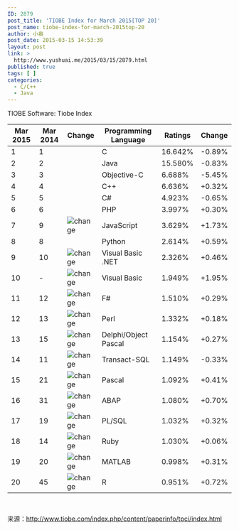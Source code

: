 ```yaml
---
ID: 2879
post_title: 'TIOBE Index for March 2015[TOP 20]'
post_name: tiobe-index-for-march-2015top-20
author: 小奥
post_date: 2015-03-15 14:53:39
layout: post
link: >
  http://www.yushuai.me/2015/03/15/2879.html
published: true
tags: [ ]
categories:
  - C/C++
  - Java
---
```

TIOBE Software: Tiobe Index<!--kb--> <!--base href="/"--> <!-- user_agent: Mozilla/5.0 (Windows NT 6.1; WOW64; Trident/7.0; rv:11.0) like Gecko LBBROWSER --> <!-- [if IE]>
	<link href="/css/ie.css" rel="stylesheet" type="text/css" media="all" /><![endif]--><script src="http://www.google-analytics.com/ga.js" async="" type="text/javascript"></script><script type="text/javascript">// <![CDATA[
urlPageName="tiobe_index";urlBase="/";
// ]]></script><script src="/lm.php?lm:1426402279" type="text/javascript"></script><script src="/js/tiobe.js?lm:1304342891" type="text/javascript"></script><script src="/js/siteStructure.js?lm:1422976519" type="text/javascript"></script><script src="/js/site.js?lm:1319703782" type="text/javascript"></script><script type="text/javascript">// <![CDATA[
var _gaq = _gaq || [];
          _gaq.push(['_setAccount', 'UA-18555865-1']);
          _gaq.push(['_trackPageview']);

          (function() {
            var ga = document.createElement('script'); ga.type = 'text/javascript'; ga.async = true;
            ga.src = ('https:' == document.location.protocol ? 'https://ssl' : 'http://www') + '.google-analytics.com/ga.js';
            var s = document.getElementsByTagName('script')[0]; s.parentNode.insertBefore(ga, s);
          })();

// ]]></script><script src="http://ajax.googleapis.com/ajax/libs/jquery/1.9.1/jquery.min.js"></script><script src="//netdna.bootstrapcdn.com/bootstrap/3.0.0/js/bootstrap.min.js"></script><script src="http://code.highcharts.com/highcharts.js"></script>
<div id="wrapper">
<div id="maincontent">
<table class="table table-striped table-top20">
<thead>
<tr>
<th>Mar 2015</th>
<th>Mar 2014</th>
<th>Change</th>
<th>Programming Language</th>
<th>Ratings</th>
<th>Change</th>
</tr>
</thead>
<tbody>
<tr>
<td>1</td>
<td>1</td>
<td></td>
<td>C</td>
<td>16.642%</td>
<td>-0.89%</td>
</tr>
<tr>
<td>2</td>
<td>2</td>
<td></td>
<td>Java</td>
<td>15.580%</td>
<td>-0.83%</td>
</tr>
<tr>
<td>3</td>
<td>3</td>
<td></td>
<td>Objective-C</td>
<td>6.688%</td>
<td>-5.45%</td>
</tr>
<tr>
<td>4</td>
<td>4</td>
<td></td>
<td>C++</td>
<td>6.636%</td>
<td>+0.32%</td>
</tr>
<tr>
<td>5</td>
<td>5</td>
<td></td>
<td>C#</td>
<td>4.923%</td>
<td>-0.65%</td>
</tr>
<tr>
<td>6</td>
<td>6</td>
<td></td>
<td>PHP</td>
<td>3.997%</td>
<td>+0.30%</td>
</tr>
<tr>
<td>7</td>
<td>9</td>
<td><img src="http://www.tiobe.com/content/paperinfo/tpci/images/up.png" alt="change" /></td>
<td>JavaScript</td>
<td>3.629%</td>
<td>+1.73%</td>
</tr>
<tr>
<td>8</td>
<td>8</td>
<td></td>
<td>Python</td>
<td>2.614%</td>
<td>+0.59%</td>
</tr>
<tr>
<td>9</td>
<td>10</td>
<td><img src="http://www.tiobe.com/content/paperinfo/tpci/images/up.png" alt="change" /></td>
<td>Visual Basic .NET</td>
<td>2.326%</td>
<td>+0.46%</td>
</tr>
<tr>
<td>10</td>
<td>-</td>
<td><img src="http://www.tiobe.com/content/paperinfo/tpci/images/upup.png" alt="change" /></td>
<td>Visual Basic</td>
<td>1.949%</td>
<td>+1.95%</td>
</tr>
<tr>
<td>11</td>
<td>12</td>
<td><img src="http://www.tiobe.com/content/paperinfo/tpci/images/up.png" alt="change" /></td>
<td>F#</td>
<td>1.510%</td>
<td>+0.29%</td>
</tr>
<tr>
<td>12</td>
<td>13</td>
<td><img src="http://www.tiobe.com/content/paperinfo/tpci/images/up.png" alt="change" /></td>
<td>Perl</td>
<td>1.332%</td>
<td>+0.18%</td>
</tr>
<tr>
<td>13</td>
<td>15</td>
<td><img src="http://www.tiobe.com/content/paperinfo/tpci/images/up.png" alt="change" /></td>
<td>Delphi/Object Pascal</td>
<td>1.154%</td>
<td>+0.27%</td>
</tr>
<tr>
<td>14</td>
<td>11</td>
<td><img src="http://www.tiobe.com/content/paperinfo/tpci/images/down.png" alt="change" /></td>
<td>Transact-SQL</td>
<td>1.149%</td>
<td>-0.33%</td>
</tr>
<tr>
<td>15</td>
<td>21</td>
<td><img src="http://www.tiobe.com/content/paperinfo/tpci/images/upup.png" alt="change" /></td>
<td>Pascal</td>
<td>1.092%</td>
<td>+0.41%</td>
</tr>
<tr>
<td>16</td>
<td>31</td>
<td><img src="http://www.tiobe.com/content/paperinfo/tpci/images/upup.png" alt="change" /></td>
<td>ABAP</td>
<td>1.080%</td>
<td>+0.70%</td>
</tr>
<tr>
<td>17</td>
<td>19</td>
<td><img src="http://www.tiobe.com/content/paperinfo/tpci/images/up.png" alt="change" /></td>
<td>PL/SQL</td>
<td>1.032%</td>
<td>+0.32%</td>
</tr>
<tr>
<td>18</td>
<td>14</td>
<td><img src="http://www.tiobe.com/content/paperinfo/tpci/images/downdown.png" alt="change" /></td>
<td>Ruby</td>
<td>1.030%</td>
<td>+0.06%</td>
</tr>
<tr>
<td>19</td>
<td>20</td>
<td><img src="http://www.tiobe.com/content/paperinfo/tpci/images/up.png" alt="change" /></td>
<td>MATLAB</td>
<td>0.998%</td>
<td>+0.31%</td>
</tr>
<tr>
<td>20</td>
<td>45</td>
<td><img src="http://www.tiobe.com/content/paperinfo/tpci/images/upup.png" alt="change" /></td>
<td>R</td>
<td>0.951%</td>
<td>+0.72%</td>
</tr>
</tbody>
</table>
&nbsp;

来源：http://www.tiobe.com/index.php/content/paperinfo/tpci/index.html

</div>
</div>